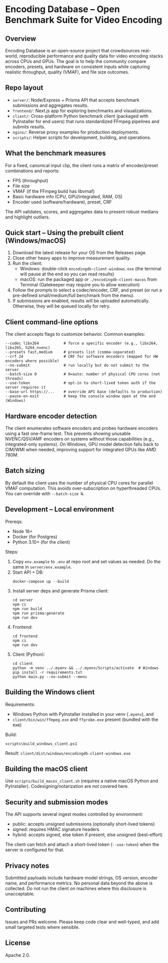 Encoding Database – Open Benchmark Suite for Video Encoding
===========================================================

Overview
--------
Encoding Database is an open-source project that crowdsources real-world, reproducible performance and quality data for video encoding stacks across CPUs and GPUs. The goal is to help the community compare encoders, presets, and hardware on consistent inputs while capturing realistic throughput, quality (VMAF), and file size outcomes.

Repo layout
-----------
- `server/`: Node/Express + Prisma API that accepts benchmark submissions and aggregates results.
- `frontend/`: Next.js app for exploring benchmarks and visualizations.
- `client/`: Cross-platform Python benchmark client (packaged with PyInstaller for end users) that runs standardized FFmpeg pipelines and submits results.
- `nginx/`: Reverse proxy examples for production deployments.
- `scripts/`: Helper scripts for development, building, and operations.

What the benchmark measures
---------------------------
For a fixed, canonical input clip, the client runs a matrix of encoder/preset combinations and reports:
- FPS (throughput)
- File size
- VMAF (if the FFmpeg build has libvmaf)
- Basic hardware info (CPU, GPU/integrated, RAM, OS)
- Encoder used (software/hardware), preset, CRF

The API validates, scores, and aggregates data to present robust medians and highlight outliers.

Quick start – Using the prebuilt client (Windows/macOS)
------------------------------------------------------
1) Download the latest release for your OS from the Releases page.
2) Close other heavy apps to improve measurement quality.
3) Run the client:
   - Windows: double-click `encodingdb-client-windows.exe` (the terminal will pause at the end so you can read results)
   - macOS: run the packaged app or `./encodingdb-client-macos` from Terminal (Gatekeeper may require you to allow execution)
4) Follow the prompts to select a codec/encoder, CRF, and preset (or run a pre-defined small/medium/full benchmark from the menu).
5) If submissions are enabled, results will be uploaded automatically. Otherwise, they will be queued locally for retry.

Client command-line options
---------------------------
The client accepts flags to customize behavior. Common examples:

```
--codec libx264           # force a specific encoder (e.g., libx264, libx265, h264_nvenc)
--presets fast,medium     # presets list (comma-separated)
--crf 24                  # CRF for software encoders (mapped for HW encoders where possible)
--no-submit               # run locally but do not submit to the server
--batch-size 0            # 0=auto: number of physical CPU cores (not threads)
--use-token               # opt-in to short-lived token auth if the server requires it
--base-url https://...    # override API base (defaults to production)
--pause-on-exit           # keep the console window open at the end (Windows)
```

Hardware encoder detection
--------------------------
The client enumerates software encoders and probes hardware encoders using a fast one-frame test. This prevents showing unusable NVENC/QSV/AMF encoders on systems without those capabilities (e.g., integrated-only systems). On Windows, GPU model detection falls back to CIM/WMI when needed, improving support for integrated GPUs like AMD 780M.

Batch sizing
------------
By default the client uses the number of physical CPU cores for parallel VMAF computation. This avoids over-subscription on hyperthreaded CPUs. You can override with `--batch-size N`.

Development – Local environment
-------------------------------
Prereqs:
- Node 18+
- Docker (for Postgres)
- Python 3.10+ (for the client)

Steps:
1) Copy `env.example` to `.env` at repo root and set values as needed. Do the same in `server/env.example`.
2) Start API + DB:
   ```
   docker-compose up --build
   ```
3) Install server deps and generate Prisma client:
   ```
   cd server
   npm ci
   npm run build
   npm run prisma:generate
   npm run dev
   ```
4) Frontend:
   ```
   cd frontend
   npm ci
   npm run dev
   ```
5) Client (Python):
   ```
   cd client
   python -m venv ../.myenv && ../.myenv/Scripts/activate  # Windows
   pip install -r requirements.txt
   python main.py --no-submit --menu
   ```

Building the Windows client
---------------------------
Requirements:
- Windows Python with PyInstaller installed in your venv (`.myenv`), and
- `client/bin/win/ffmpeg.exe` and `ffprobe.exe` present (bundled with the exe)

Build:
```
scripts\build_windows_client.ps1
```
Result: `client/dist/windows/encodingdb-client-windows.exe`

Building the macOS client
-------------------------
Use `scripts/build_macos_client.sh` (requires a native macOS Python and PyInstaller). Codesigning/notarization are not covered here.

Security and submission modes
-----------------------------
The API supports several ingest modes controlled by environment:
- public: accepts unsigned submissions (optionally short-lived tokens)
- signed: requires HMAC signature headers
- hybrid: accepts signed, else token if present, else unsigned (best-effort)

The client can fetch and attach a short-lived token (`--use-token`) when the server is configured for that.

Privacy notes
-------------
Submitted payloads include hardware model strings, OS version, encoder name, and performance metrics. No personal data beyond the above is collected. Do not run the client on machines where this disclosure is unacceptable.

Contributing
------------
Issues and PRs welcome. Please keep code clear and well-typed, and add small targeted tests where sensible.

License
-------
Apache 2.0.


